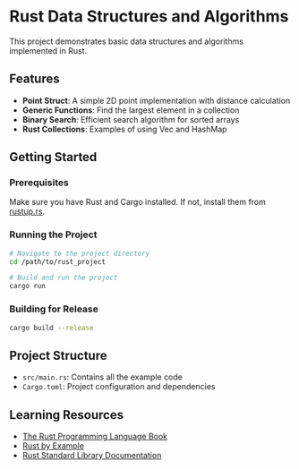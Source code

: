 # Rust Data Structures and Algorithms

This project demonstrates basic data structures and algorithms implemented in Rust.

## Features

- **Point Struct**: A simple 2D point implementation with distance calculation
- **Generic Functions**: Find the largest element in a collection
- **Binary Search**: Efficient search algorithm for sorted arrays
- **Rust Collections**: Examples of using Vec and HashMap

## Getting Started

### Prerequisites

Make sure you have Rust and Cargo installed. If not, install them from [rustup.rs](https://rustup.rs/).

### Running the Project

```bash
# Navigate to the project directory
cd /path/to/rust_project

# Build and run the project
cargo run
```

### Building for Release

```bash
cargo build --release
```

## Project Structure

- `src/main.rs`: Contains all the example code
- `Cargo.toml`: Project configuration and dependencies

## Learning Resources

- [The Rust Programming Language Book](https://doc.rust-lang.org/book/)
- [Rust by Example](https://doc.rust-lang.org/rust-by-example/)
- [Rust Standard Library Documentation](https://doc.rust-lang.org/std/)
